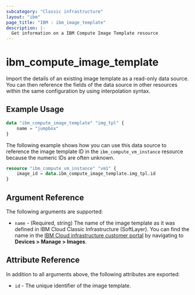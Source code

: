```yaml
---
subcategory: "Classic infrastructure"
layout: "ibm"
page_title: "IBM : ibm_image_template"
description: |-
  Get information on a IBM Compute Image Template resource
---
```


# ibm\_compute_image_template

Import the details of an existing image template as a read-only data source. You can then reference the fields of the data source in other resources within the same configuration by using interpolation syntax.

## Example Usage

```terraform
data "ibm_compute_image_template" "img_tpl" {
    name = "jumpbox"
}
```

The following example shows how you can use this data source to reference the image template ID in the `ibm_compute_vm_instance` resource because the numeric IDs are often unknown.

```terraform
resource "ibm_compute_vm_instance" "vm1" {
    image_id = data.ibm_compute_image_template.img_tpl.id
}
```

## Argument Reference

The following arguments are supported:

* `name` - (Required, string) The name of the image template as it was defined in IBM Cloud Classic Infrastructure (SoftLayer). You can find the name in the [IBM Cloud infrastructure customer portal](https://cloud.ibm.com/classic) by navigating to **Devices > Manage > Images**.

## Attribute Reference

In addition to all arguments above, the following attributes are exported:

* `id` - The unique identifier of the image template.
